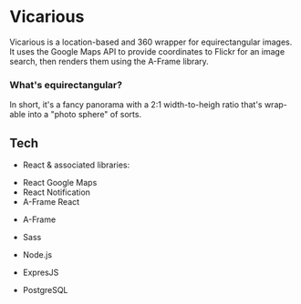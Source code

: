 # Vicarious

Vicarious is a location-based and 360 wrapper for equirectangular images. It uses the Google Maps API to provide coordinates to Flickr for an image search, then renders them using the A-Frame library.

### What's equirectangular?

In short, it's a fancy panorama with a 2:1 width-to-heigh ratio that's wrap-able into a "photo sphere" of sorts.

## Tech

* React & associated libraries:
- React Google Maps
- React Notification
- A-Frame React
* A-Frame
* Sass

* Node.js
* ExpresJS
* PostgreSQL

